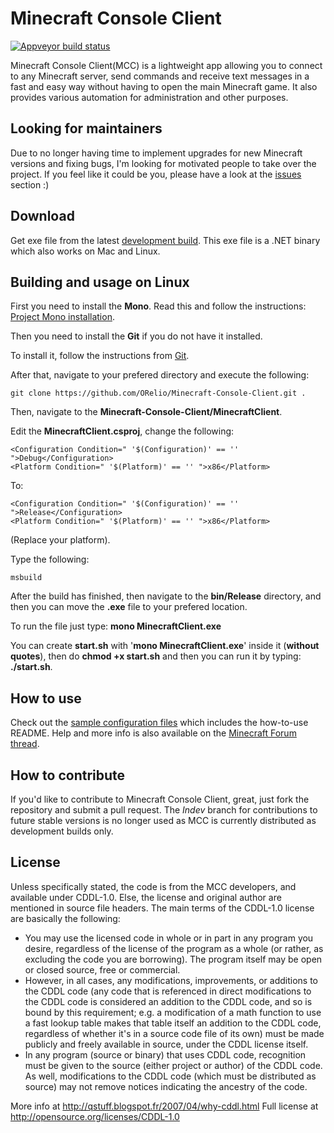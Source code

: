 Minecraft Console Client
========================

[![Appveyor build status](https://ci.appveyor.com/api/projects/status/github/ORelio/Minecraft-Console-Client?branch=Indev)](https://ci.appveyor.com/project/ORelio/minecraft-console-client)

Minecraft Console Client(MCC) is a lightweight app allowing you to connect to any Minecraft server,
send commands and receive text messages in a fast and easy way without having to open the main Minecraft game. It also provides various automation for administration and other purposes.

## Looking for maintainers

Due to no longer having time to implement upgrades for new Minecraft versions and fixing bugs, I'm looking for motivated people to take over the project. If you feel like it could be you, please have a look at the [issues](https://github.com/ORelio/Minecraft-Console-Client/issues?q=is%3Aissue+is%3Aopen+label%3Awaiting-for%3Acontributor) section :)

## Download

Get exe file from the latest [development build](https://ci.appveyor.com/project/ORelio/minecraft-console-client/build/artifacts).
This exe file is a .NET binary which also works on Mac and Linux.

## Building and usage on Linux
First you need to install the **Mono**.
Read this and follow the instructions: [Project Mono installation](https://www.mono-project.com/download/stable/#download-lin).

Then you need to install the **Git** if you do not have it installed.

To install it, follow the instructions from [Git](https://git-scm.com/download/linux).

After that, navigate to your prefered directory and execute the following:
```
git clone https://github.com/ORelio/Minecraft-Console-Client.git .
```
Then, navigate to the **Minecraft-Console-Client/MinecraftClient**.

Edit the **MinecraftClient.csproj**, change the following:
```
<Configuration Condition=" '$(Configuration)' == '' ">Debug</Configuration>
<Platform Condition=" '$(Platform)' == '' ">x86</Platform>
```
To:
```
<Configuration Condition=" '$(Configuration)' == '' ">Release</Configuration>
<Platform Condition=" '$(Platform)' == '' ">x86</Platform>
```
(Replace your platform).

Type the following:
```
msbuild
```
After the build has finished, then navigate to the **bin/Release** directory, and then you can move the **.exe** file to your prefered location.

To run the file just type: **mono MinecraftClient.exe**

You can create **start.sh** with '**mono MinecraftClient.exe**' inside it (**without quotes**), then do **chmod +x start.sh** and then you can run it by typing: **./start.sh**.

## How to use

Check out the [sample configuration files](MinecraftClient/config/) which includes the how-to-use README.
Help and more info is also available on the [Minecraft Forum thread](http://www.minecraftforum.net/topic/1314800-/).<br/>

## How to contribute

If you'd like to contribute to Minecraft Console Client, great, just fork the repository and submit a pull request. The *Indev* branch for contributions to future stable versions is no longer used as MCC is currently distributed as development builds only.

## License

Unless specifically stated, the code is from the MCC developers, and available under CDDL-1.0.
Else, the license and original author are mentioned in source file headers.
The main terms of the CDDL-1.0 license are basically the following:

- You may use the licensed code in whole or in part in any program you desire, regardless of the license of the program as a whole (or rather, as excluding the code you are borrowing). The program itself may be open or closed source, free or commercial.
- However, in all cases, any modifications, improvements, or additions to the CDDL code (any code that is referenced in direct modifications to the CDDL code is considered an addition to the CDDL code, and so is bound by this requirement; e.g. a modification of a math function to use a fast lookup table makes that table itself an addition to the CDDL code, regardless of whether it's in a source code file of its own) must be made publicly and freely available in source, under the CDDL license itself.
- In any program (source or binary) that uses CDDL code, recognition must be given to the source (either project or author) of the CDDL code. As well, modifications to the CDDL code (which must be distributed as source) may not remove notices indicating the ancestry of the code.

More info at http://qstuff.blogspot.fr/2007/04/why-cddl.html
Full license at http://opensource.org/licenses/CDDL-1.0
